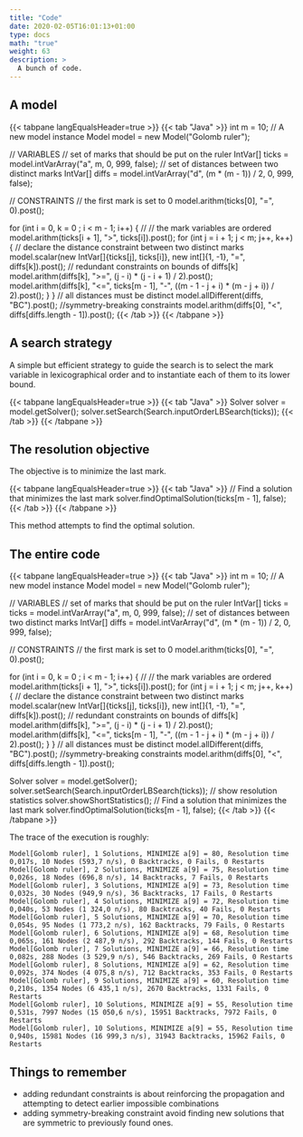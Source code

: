 ```yaml
---
title: "Code"
date: 2020-02-05T16:01:13+01:00
type: docs
math: "true"
weight: 63
description: >
  A bunch of code.
---
```


A model
-------

{{< tabpane langEqualsHeader=true >}} 
{{< tab "Java" >}}
int m = 10;
// A new model instance
Model model = new Model("Golomb ruler");

// VARIABLES
// set of marks that should be put on the ruler
IntVar[] ticks = model.intVarArray("a", m, 0, 999, false);
// set of distances between two distinct marks
IntVar[] diffs = model.intVarArray("d", (m * (m - 1)) / 2, 0, 999, false);

// CONSTRAINTS
// the first mark is set to 0
model.arithm(ticks[0], "=", 0).post();

for (int i = 0, k = 0 ; i < m - 1; i++) {
    // // the mark variables are ordered
    model.arithm(ticks[i + 1], ">", ticks[i]).post();
    for (int j = i + 1; j < m; j++, k++) {
        // declare the distance constraint between two distinct marks
        model.scalar(new IntVar[]{ticks[j], ticks[i]}, new int[]{1, -1}, "=", diffs[k]).post();
        // redundant constraints on bounds of diffs[k]
        model.arithm(diffs[k], ">=", (j - i) * (j - i + 1) / 2).post();
        model.arithm(diffs[k], "<=", ticks[m - 1], "-", ((m - 1 - j + i) * (m - j + i)) / 2).post();
    }
}
// all distances must be distinct
model.allDifferent(diffs, "BC").post();
//symmetry-breaking constraints
model.arithm(diffs[0], "<", diffs[diffs.length - 1]).post();
{{< /tab >}}
{{< /tabpane >}}

A search strategy
-----------------

A simple but efficient strategy to guide the search is to select the
mark variable in lexicographical order and to instantiate each of them
to its lower bound.

{{< tabpane langEqualsHeader=true >}} 
{{< tab "Java" >}}
Solver solver = model.getSolver();
solver.setSearch(Search.inputOrderLBSearch(ticks));
{{< /tab >}}
{{< /tabpane >}}

The resolution objective
------------------------

The objective is to minimize the last mark.

{{< tabpane langEqualsHeader=true >}} 
{{< tab "Java" >}}
// Find a solution that minimizes the last mark
solver.findOptimalSolution(ticks[m - 1], false);
{{< /tab >}}
{{< /tabpane >}}

This method attempts to find the optimal solution.

The entire code
---------------

{{< tabpane langEqualsHeader=true >}} 
{{< tab "Java" >}}
int m = 10;
// A new model instance
Model model = new Model("Golomb ruler");

// VARIABLES
// set of marks that should be put on the ruler
IntVar[] ticks = ticks = model.intVarArray("a", m, 0, 999, false);
// set of distances between two distinct marks
IntVar[] diffs = model.intVarArray("d", (m * (m - 1)) / 2, 0, 999, false);

// CONSTRAINTS
// the first mark is set to 0
model.arithm(ticks[0], "=", 0).post();

for (int i = 0, k = 0 ; i < m - 1; i++) {
    // // the mark variables are ordered
    model.arithm(ticks[i + 1], ">", ticks[i]).post();
    for (int j = i + 1; j < m; j++, k++) {
        // declare the distance constraint between two distinct marks
        model.scalar(new IntVar[]{ticks[j], ticks[i]}, new int[]{1, -1}, "=", diffs[k]).post();
        // redundant constraints on bounds of diffs[k]
        model.arithm(diffs[k], ">=", (j - i) * (j - i + 1) / 2).post();
        model.arithm(diffs[k], "<=", ticks[m - 1], "-", ((m - 1 - j + i) * (m - j + i)) / 2).post();
    }
}
// all distances must be distinct
model.allDifferent(diffs, "BC").post();
//symmetry-breaking constraints
model.arithm(diffs[0], "<", diffs[diffs.length - 1]).post();

Solver solver = model.getSolver();
solver.setSearch(Search.inputOrderLBSearch(ticks));
// show resolution statistics
solver.showShortStatistics();
// Find a solution that minimizes the last mark
solver.findOptimalSolution(ticks[m - 1], false);
{{< /tab >}}
{{< /tabpane >}}

The trace of the execution is roughly:

```
Model[Golomb ruler], 1 Solutions, MINIMIZE a[9] = 80, Resolution time 0,017s, 10 Nodes (593,7 n/s), 0 Backtracks, 0 Fails, 0 Restarts
Model[Golomb ruler], 2 Solutions, MINIMIZE a[9] = 75, Resolution time 0,026s, 18 Nodes (696,8 n/s), 14 Backtracks, 7 Fails, 0 Restarts
Model[Golomb ruler], 3 Solutions, MINIMIZE a[9] = 73, Resolution time 0,032s, 30 Nodes (949,9 n/s), 36 Backtracks, 17 Fails, 0 Restarts
Model[Golomb ruler], 4 Solutions, MINIMIZE a[9] = 72, Resolution time 0,040s, 53 Nodes (1 324,0 n/s), 80 Backtracks, 40 Fails, 0 Restarts
Model[Golomb ruler], 5 Solutions, MINIMIZE a[9] = 70, Resolution time 0,054s, 95 Nodes (1 773,2 n/s), 162 Backtracks, 79 Fails, 0 Restarts
Model[Golomb ruler], 6 Solutions, MINIMIZE a[9] = 68, Resolution time 0,065s, 161 Nodes (2 487,9 n/s), 292 Backtracks, 144 Fails, 0 Restarts
Model[Golomb ruler], 7 Solutions, MINIMIZE a[9] = 66, Resolution time 0,082s, 288 Nodes (3 529,9 n/s), 546 Backtracks, 269 Fails, 0 Restarts
Model[Golomb ruler], 8 Solutions, MINIMIZE a[9] = 62, Resolution time 0,092s, 374 Nodes (4 075,8 n/s), 712 Backtracks, 353 Fails, 0 Restarts
Model[Golomb ruler], 9 Solutions, MINIMIZE a[9] = 60, Resolution time 0,210s, 1354 Nodes (6 435,1 n/s), 2670 Backtracks, 1331 Fails, 0 Restarts
Model[Golomb ruler], 10 Solutions, MINIMIZE a[9] = 55, Resolution time 0,531s, 7997 Nodes (15 050,6 n/s), 15951 Backtracks, 7972 Fails, 0 Restarts
Model[Golomb ruler], 10 Solutions, MINIMIZE a[9] = 55, Resolution time 0,940s, 15981 Nodes (16 999,3 n/s), 31943 Backtracks, 15962 Fails, 0 Restarts
```

Things to remember
------------------

-   adding redundant constraints is about reinforcing the propagation
    and attempting to detect earlier impossible combinations
-   adding symmetry-breaking constraint avoid finding new solutions that
    are symmetric to previously found ones.